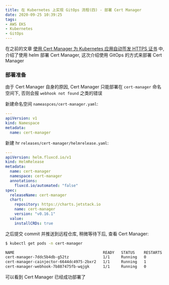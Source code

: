```yaml
---
title: 在 Kubernetes 上实现 GitOps 流程(四) - 部署 Cert Manager
date: 2020-09-25 10:39:25
tags:
- AWS EKS
- Kubernetes
- GitOps
---
```


在之前的文章 [使用 Cert Manager 为 Kubernetes 应用自动签发 HTTPS 证书](/post/使用-Cert-Manager-为-Kubernetes-应用自动签发-HTTPS-证书) 中, 介绍了使用 helm 部署 Cert Manager, 这次介绍使用 GitOps 的方式来部署 Cert Manager

### 部署准备

由于 Cert Manager 自身的原因, Cert Manager 只能部署在 `cert-manager` 命名空间下, 否则会报 `webhook not found` 之类的错误

新建命名空间 `nameaspces/cert-manager.yaml`:

```yaml
---
apiVersion: v1
kind: Namespace
metadata:
  name: cert-manager
```

新建 hr `releases/cert-manager/helmrelease.yaml`:

```yaml
---
apiVersion: helm.fluxcd.io/v1
kind: HelmRelease
metadata:
  name: cert-manager
  namespace: cert-manager
  annotations:
    fluxcd.io/automated: "false"
spec:
  releaseName: cert-manager
  chart:
    repository: https://charts.jetstack.io
    name: cert-manager
    version: "v0.16.1"
  value:
    installCRDs: true
```

之后提交 commit 并推送到远程仓库, 稍微等待下后, 查看 Cert Manager:

```bash
$ kubectl get pods -n cert-manager

NAME                                       READY   STATUS    RESTARTS   AGE
cert-manager-7ddc5b4db-g52tz               1/1     Running   0          18s
cert-manager-cainjector-6644dc4975-2bxr2   1/1     Running   1          18s
cert-manager-webhook-7b887475fb-wqjgk      1/1     Running   0          18s
```

可以看到 Cert Manager 已经成功部署了